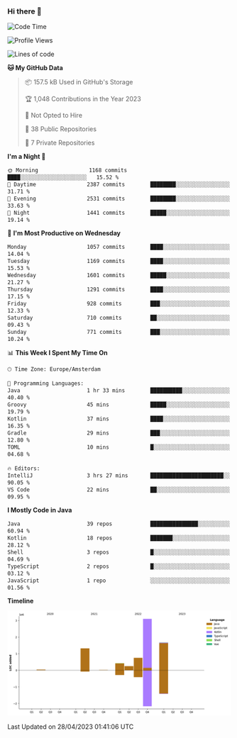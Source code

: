 ### Hi there 👋


<!--START_SECTION:waka-->
![Code Time](http://img.shields.io/badge/Code%20Time-3%2C173%20hrs%2040%20mins-blue)

![Profile Views](http://img.shields.io/badge/Profile%20Views-0-blue)

![Lines of code](https://img.shields.io/badge/From%20Hello%20World%20I%27ve%20Written-7.6%20million%20lines%20of%20code-blue)

**🐱 My GitHub Data** 

> 📦 157.5 kB Used in GitHub's Storage 
 > 
> 🏆 1,048 Contributions in the Year 2023
 > 
> 🚫 Not Opted to Hire
 > 
> 📜 38 Public Repositories 
 > 
> 🔑 7 Private Repositories 
 > 
**I'm a Night 🦉** 

```text
🌞 Morning                1168 commits        ████░░░░░░░░░░░░░░░░░░░░░   15.52 % 
🌆 Daytime                2387 commits        ████████░░░░░░░░░░░░░░░░░   31.71 % 
🌃 Evening                2531 commits        ████████░░░░░░░░░░░░░░░░░   33.63 % 
🌙 Night                  1441 commits        █████░░░░░░░░░░░░░░░░░░░░   19.14 % 
```
📅 **I'm Most Productive on Wednesday** 

```text
Monday                   1057 commits        ████░░░░░░░░░░░░░░░░░░░░░   14.04 % 
Tuesday                  1169 commits        ████░░░░░░░░░░░░░░░░░░░░░   15.53 % 
Wednesday                1601 commits        █████░░░░░░░░░░░░░░░░░░░░   21.27 % 
Thursday                 1291 commits        ████░░░░░░░░░░░░░░░░░░░░░   17.15 % 
Friday                   928 commits         ███░░░░░░░░░░░░░░░░░░░░░░   12.33 % 
Saturday                 710 commits         ██░░░░░░░░░░░░░░░░░░░░░░░   09.43 % 
Sunday                   771 commits         ███░░░░░░░░░░░░░░░░░░░░░░   10.24 % 
```


📊 **This Week I Spent My Time On** 

```text
🕑︎ Time Zone: Europe/Amsterdam

💬 Programming Languages: 
Java                     1 hr 33 mins        ██████████░░░░░░░░░░░░░░░   40.40 % 
Groovy                   45 mins             █████░░░░░░░░░░░░░░░░░░░░   19.79 % 
Kotlin                   37 mins             ████░░░░░░░░░░░░░░░░░░░░░   16.35 % 
Gradle                   29 mins             ███░░░░░░░░░░░░░░░░░░░░░░   12.80 % 
TOML                     10 mins             █░░░░░░░░░░░░░░░░░░░░░░░░   04.68 % 

🔥 Editors: 
IntelliJ                 3 hrs 27 mins       ███████████████████████░░   90.05 % 
VS Code                  22 mins             ██░░░░░░░░░░░░░░░░░░░░░░░   09.95 % 
```

**I Mostly Code in Java** 

```text
Java                     39 repos            ███████████████░░░░░░░░░░   60.94 % 
Kotlin                   18 repos            ███████░░░░░░░░░░░░░░░░░░   28.12 % 
Shell                    3 repos             █░░░░░░░░░░░░░░░░░░░░░░░░   04.69 % 
TypeScript               2 repos             █░░░░░░░░░░░░░░░░░░░░░░░░   03.12 % 
JavaScript               1 repo              ░░░░░░░░░░░░░░░░░░░░░░░░░   01.56 % 
```



**Timeline**

![Lines of Code chart](https://raw.githubusercontent.com/powercasgamer/powercasgamer/master/assets/bar_graph.png)


 Last Updated on 28/04/2023 01:41:06 UTC
<!--END_SECTION:waka-->
